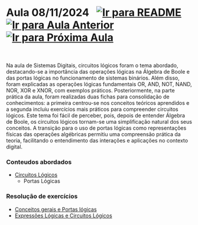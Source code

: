 # Aula 08/11/2024 &nbsp; [![Ir para README](https://img.shields.io/badge/Indice-Verde?style=for-the-badge)](../README.md#indice) &nbsp; [![Ir para Aula Anterior](https://img.shields.io/badge/Anterior-Aula%205-007ACC?style=for-the-badge)](../aulas/25-10-2024.md) [![Ir para Próxima Aula](https://img.shields.io/badge/Próxima-Aula%207-007ACC?style=for-the-badge)](../aulas/15-11-2024.md)

<br>

Na aula de Sistemas Digitais, circuitos lógicos foram o tema abordado, destacando-se a importância das operações lógicas na Álgebra de Boole e das portas lógicas no funcionamento de sistemas binários. Além disso, foram explicadas as operações lógicas fundamentais OR, AND, NOT, NAND, NOR, XOR e XNOR, com exemplos práticos. Posteriormente, na parte prática da aula, foram realizadas duas fichas para consolidação de conhecimentos: a primeira centrou-se nos conceitos teóricos aprendidos e a segunda incluiu exercícios mais práticos para compreender circuitos lógicos. 
Este tema foi fácil de perceber, pois, depois de entender Álgebra de Boole, os circuitos lógicos tornam-se uma simplificação natural dos seus conceitos. A transição para o uso de portas lógicas como representações físicas das operações algébricas permitiu uma compreensão prática da teoria, facilitando o entendimento das interações e aplicações no contexto digital.



### Conteudos abordados

- [Circuitos Lógicos](../apontamentos/circuitos_logicos.md)
  - Portas Lógicas

### Resolução de exercícios

- [Conceitos gerais e Portas lógicas](../fichas/circuitos_logicos/fihca%20de%20trabalho%201.md)
- [Expressões Lógicas e Circuitos Lógicos](../fichas/circuitos_logicos/fihca%20de%20trabalho%202.md)


